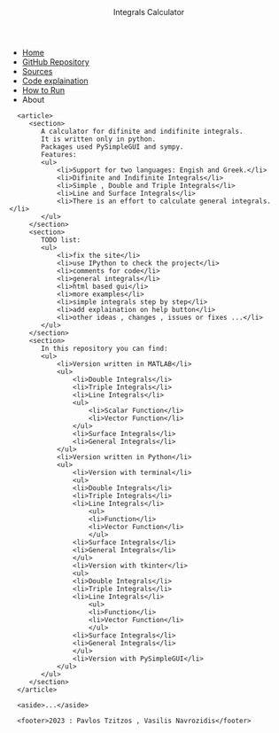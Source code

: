 
<html>  
   <head> 
      <meta charset = "utf-8"> 
      <meta name="viewport" content="width=device-width, initial-scale=1.0">
      <title>Integrals Calculator</title> 
   </head> 
  
   <body> 
      <header>Integrals Calculator</header> 
      <nav>
        <ul> 
            <li><a href = "index.html">Home</a></li> 
            <li><a href = "https://github.com/PavlosTzitzos/integrals_calculator" target="_blank">GitHub Repository</a></li>
            <li><a href = "sources.html">Sources</a></li> 
            <li><a href = "code.html">Code explaination</a></li> 
            <li><a href = "how_to_run.html">How to Run</a></li> 
            <li><a href = "about.html"></a>About</li> 
         </ul>
      </nav>
      
      <article> 
         <section> 
            A calculator for difinite and indifinite integrals.
            It is written only in python.
            Packages used PySimpleGUI and sympy.
            Features:
            <ul>
                <li>Support for two languages: Engish and Greek.</li>
                <li>Difinite and Indifinite Integrals</li>
                <li>Simple , Double and Triple Integrals</li>
                <li>Line and Surface Integrals</li>
                <li>There is an effort to calculate general integrals.</li>
            </ul>
         </section>
         <section>
            TODO list:
            <ul>
                <li>fix the site</li>
                <li>use IPython to check the project</li>
                <li>comments for code</li>
                <li>general integrals</li>
                <li>html based gui</li>
                <li>more examples</li>
                <li>simple integrals step by step</li>
                <li>add explaination on help button</li>
                <li>other ideas , changes , issues or fixes ...</li>
            </ul>
         </section>
         <section>
            In this repository you can find:
            <ul>
                <li>Version written in MATLAB</li>
                <ul>
                    <li>Double Integrals</li>
                    <li>Triple Integrals</li>
                    <li>Line Integrals</li>
                    <ul>
                        <li>Scalar Function</li>
                        <li>Vector Function</li>
                    </ul>
                    <li>Surface Integrals</li>
                    <li>General Integrals</li>
                </ul>
                <li>Version written in Python</li>
                <ul>
                    <li>Version with terminal</li>
                    <ul>
                    <li>Double Integrals</li>
                    <li>Triple Integrals</li>
                    <li>Line Integrals</li>
                        <ul>
                        <li>Function</li>
                        <li>Vector Function</li>
                        </ul>
                    <li>Surface Integrals</li>
                    <li>General Integrals</li>
                    </ul>
                    <li>Version with tkinter</li>
                    <ul>
                    <li>Double Integrals</li>
                    <li>Triple Integrals</li>
                    <li>Line Integrals</li>
                        <ul>
                        <li>Function</li>
                        <li>Vector Function</li>
                        </ul>
                    <li>Surface Integrals</li>
                    <li>General Integrals</li>
                    </ul>
                    <li>Version with PySimpleGUI</li>
                </ul>
            </ul>
         </section>
      </article> 
      
      <aside>...</aside> 
      
      <footer>2023 : Pavlos Tzitzos , Vasilis Navrozidis</footer> 
   </body> 
</html> 
